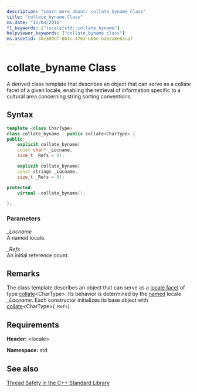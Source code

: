 ```yaml
---
description: "Learn more about: collate_byname Class"
title: "collate_byname Class"
ms.date: "11/04/2016"
f1_keywords: ["locale/std::collate_byname"]
helpviewer_keywords: ["collate_byname class"]
ms.assetid: 3dc380df-867c-4763-b60e-ba62a8e63ca7
---
```

# collate_byname Class

A derived class template that describes an object that can serve as a collate facet of a given locale, enabling the retrieval of information specific to a cultural area concerning string sorting conventions.

## Syntax

```cpp
template <class CharType>
class collate_byname : public collate<CharType> {
public:
    explicit collate_byname(
    const char* _Locname,
    size_t _Refs = 0);

    explicit collate_byname(
    const string& _Locname,
    size_t _Refs = 0);

protected:
    virtual ~collate_byname();

};
```

### Parameters

*_Locname*\
A named locale.

*_Refs*\
An initial reference count.

## Remarks

The class template describes an object that can serve as a [locale facet](../standard-library/locale-class.md#facet_class) of type [collate](../standard-library/collate-class.md#collate)\<CharType>. Its behavior is determined by the [named](../standard-library/locale-class.md#name) locale *_Locname*. Each constructor initializes its base object with [collate](../standard-library/collate-class.md#collate)\<CharType>(`_Refs`).

## Requirements

**Header:** \<locale>

**Namespace:** std

## See also

[Thread Safety in the C++ Standard Library](../standard-library/thread-safety-in-the-cpp-standard-library.md)
